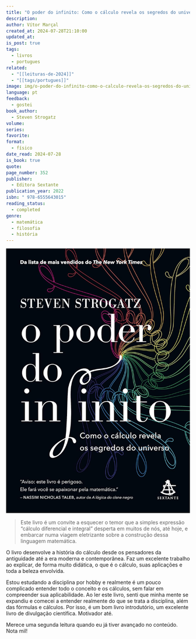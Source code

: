 ```yaml
---
title: "O poder do infinito: Como o cálculo revela os segredos do universo ♾️📚"
description: 
author: Vítor Marçal
created_at: 2024-07-28T21:10:00
updated_at: 
is_post: true
tags:
  - livros
  - portugues
related:
  - "[[leituras-de-2024]]"
  - "[[tags/portugues]]"
image: img/o-poder-do-infinito-como-o-calculo-revela-os-segredos-do-universo.jpg
language: pt
feedback:
  - gostei
book_author:
  - Steven Strogatz
volume: 
series: 
favorite: 
format:
  - físico
date_read: 2024-07-28
is_book: true
quote: 
page_number: 352
publisher:
  - Editora Sextante
publication_year: 2022
isbn: " 978-6555643015"
reading_status:
  - completed
genre:
  - matemática
  - filosofia
  - história
---
```


![o-poder-do-infinito-como-o-calculo-revela-os-segredos-do-universo](img/o-poder-do-infinito-como-o-calculo-revela-os-segredos-do-universo.jpg)

> Este livro é um convite a esquecer o temor que a simples expressão “cálculo diferencial e integral” desperta em muitos de nós, até hoje, e embarcar numa viagem eletrizante sobre a construção dessa linguagem matemática.

O livro desenvolve a história do cálculo desde os pensadores da antiguidade até a era moderna e contemporânea. Faz um excelente trabalho ao explicar, de forma muito didática, o que é o cálculo, suas aplicações e toda a beleza envolvida.

Estou estudando a disciplina por hobby e realmente é um pouco complicado entender todo o conceito e os cálculos, sem falar em compreender sua aplicabilidade. Ao ler este livro, senti que minha mente se expandiu e comecei a entender realmente do que se trata a disciplina, além das fórmulas e cálculos. Por isso, é um bom livro introdutório, um excelente livro de divulgação científica. Motivador até.

Merece uma segunda leitura quando eu já tiver avançado no conteúdo. Nota mil!